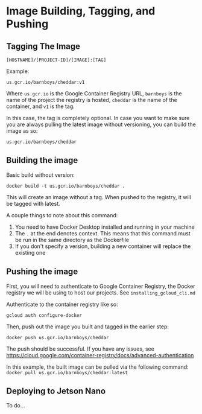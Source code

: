# Image Building, Tagging, and Pushing

## Tagging The Image

```[HOSTNAME]/[PROJECT-ID]/[IMAGE]:[TAG]```

Example:

```us.gcr.io/barnboys/cheddar:v1```

Where ```us.gcr.io``` is the Google Container Registry URL, ```barnboys``` is the name of the project the registry is hosted, ````cheddar```` is the name of the container, and ```v1``` is the tag.

In this case, the tag is completely optional. In case you want to make sure you are always pulling the latest image without versioning, you can build the image as so:

```us.gcr.io/barnboys/cheddar```

## Building the image

Basic build without version:

```docker build -t us.gcr.io/barnboys/cheddar .```

This will create an image without a tag. When pushed to the registry, it will be tagged with latest.

A couple things to note about this command:
1) You need to have Docker Desktop installed and running in your machine
2) The ```.``` at the end denotes context. This means that this command must be run in the same directory as the Dockerfile
3) If you don't specify a version, building a new container will replace the existing one

## Pushing the image

First, you will need to authenticate to Google Container Registry, the Docker registry we will be using to host our projects. See ```installing_gcloud_cli.md```

Authenticate to the container registry like so:

```gcloud auth configure-docker```

Then, push out the image you built and tagged in the earlier step:

```docker push us.gcr.io/barnboys/cheddar```

The push should be successful. If you have any issues, see <https://cloud.google.com/container-registry/docs/advanced-authentication>

In this example, the built image can be pulled via the following command: ```docker pull us.gcr.io/barnboys/cheddar:latest```

## Deploying to Jetson Nano

To do...
